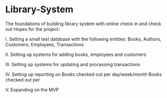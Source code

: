 # Library-System
The foundations of building library system with online check in and check out
Hopes for the project:

I. Setting a small test database with the following entities:
  Books, Authors, Customers, Employees, Transactions
  
II. Setting up systems for adding books, employees and customers

III. Setting up systems for updating and processing transactions

IV. Setting up reporting on 
  Books checked out per day/week/month
  Books checked out per 
  
V. Expanding on the MVP

